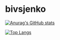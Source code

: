 # bivsjenko

[![Anurag's GitHub stats](https://github-readme-stats.vercel.app/api?username=bivtsjenko)](https://github.com/anuraghazra/github-readme-stats)

[![Top Langs](https://github-readme-stats.vercel.app/api/top-langs/?username=arnobroekhof&layout=compact)](https://github.com/bivtsjenko/[github-readme-stats](https://github.com/bivtsjenko/github-readme-stats))


